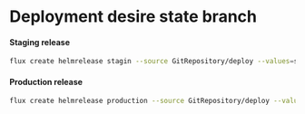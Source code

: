 # Deployment desire state branch


#### Staging release

```bash
flux create helmrelease stagin --source GitRepository/deploy --values=stagin-values.yaml --chart "helm" --target-namespace staging --interval 30s --export
```

#### Production release

```bash
flux create helmrelease production --source GitRepository/deploy --values=production-values.yaml --chart "helm" --target-namespace production --interval 30s --export
```
